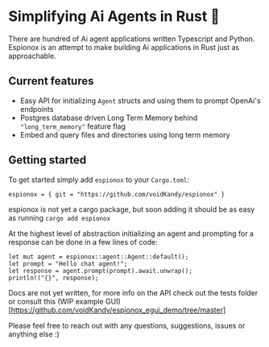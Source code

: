 # Simplifying Ai Agents in Rust 🦀
There are hundred of Ai agent applications written Typescript and Python. Espionox is an attempt to make building Ai applications in Rust just as approachable.

## Current features
 - Easy API for initializing `Agent` structs and using them to prompt OpenAi's endpoints
 - Postgres database driven Long Term Memory behind `"long_term_memory"` feature flag
 - Embed and query files and directories using long term memory

## Getting started 
To get started simply add `espionox` to your `Cargo.toml`: 
```
espionox = { git = "https://github.com/voidKandy/espionox" }
```
espionox is not yet a cargo package, but soon adding it should be as easy as running `cargo add espionox` 

At the highest level of abstraction initializing an agent and prompting for a response can be done in a few lines of code: 
```
let mut agent = espionox::agent::Agent::default();
let prompt = "Hello chat agent!";
let response = agent.prompt(prompt).await.unwrap();
println!("{}", response);
```
Docs are not yet written, for more info on the API check out the tests folder or consult this (WIP example GUI)[https://github.com/voidKandy/espionox_egui_demo/tree/master]

Please feel free to reach out with any questions, suggestions, issues or anything else :)
